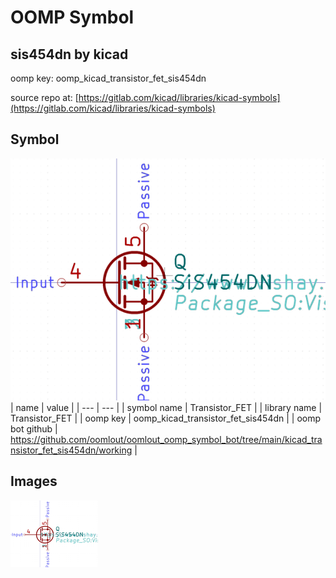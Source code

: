 # OOMP Symbol  
## sis454dn  by kicad  
  
oomp key: oomp_kicad_transistor_fet_sis454dn  
  
source repo at: [https://gitlab.com/kicad/libraries/kicad-symbols](https://gitlab.com/kicad/libraries/kicad-symbols)  
## Symbol  
  
[![working.png](working_600.png)](working.png)  
| name | value | 
| --- | --- | 
| symbol name | Transistor_FET | 
| library name | Transistor_FET | 
| oomp key | oomp_kicad_transistor_fet_sis454dn | 
| oomp bot github | https://github.com/oomlout/oomlout_oomp_symbol_bot/tree/main/kicad_transistor_fet_sis454dn/working | 
## Images  
  
[![working.png](working_140.png)](working.png)  
